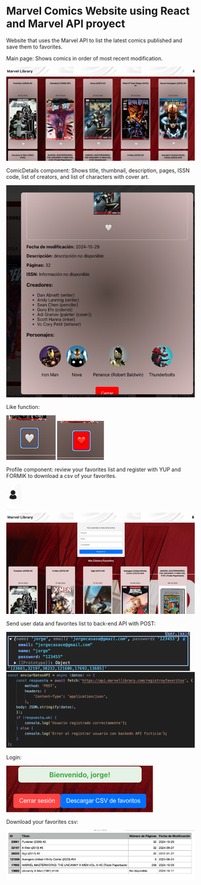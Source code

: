 # Marvel Comics Website using React and Marvel API proyect

Website that uses the Marvel API to list the latest comics published and save them to favorites.

Main page: Shows comics in order of most recent modification.

<img src="https://github.com/jorgecasase/marvel-API-comic-web-react/blob/main/images/1.png"/>

ComicDetails component: Shows title, thumbnail, description, pages, ISSN code, list of creators, and list of characters with cover art.

<img src="https://github.com/jorgecasase/marvel-API-comic-web-react/blob/main/images/2.png"/>

Like function:

<img src="https://github.com/jorgecasase/marvel-API-comic-web-react/blob/main/images/3.png"/>
<img src="https://github.com/jorgecasase/marvel-API-comic-web-react/blob/main/images/4.png"/>

Profile component: review your favorites list and register with YUP and FORMIK to download a csv of your favorites.

<img src="https://github.com/jorgecasase/marvel-API-comic-web-react/blob/main/images/5.png"/>
<img src="https://github.com/jorgecasase/marvel-API-comic-web-react/blob/main/images/6.png"/>

Send user data and favorites list to back-end API with POST:

<img src="https://github.com/jorgecasase/marvel-API-comic-web-react/blob/main/images/7.png"/>
<img src="https://github.com/jorgecasase/marvel-API-comic-web-react/blob/main/images/8.png"/>

Login:

<img src="https://github.com/jorgecasase/marvel-API-comic-web-react/blob/main/images/9.png"/>

Download your favorites csv:

<img src="https://github.com/jorgecasase/marvel-API-comic-web-react/blob/main/images/10.png"/>
